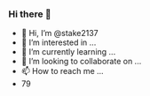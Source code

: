 ### Hi there 👋
- 👋 Hi, I’m @stake2137
- 👀 I’m interested in ...
- 🌱 I’m currently learning ...
- 💞️ I’m looking to collaborate on ...
- 📫 How to reach me ...
- 79
<!--
**Themanhdh/themanhdh** is a ✨ _special_ ✨ repository because its `README.md` (this file) appears on your GitHub profile.


